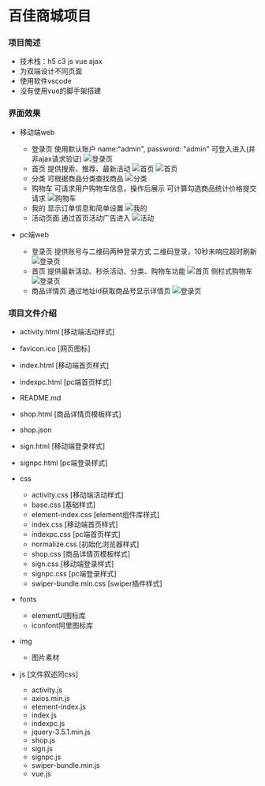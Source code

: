 # 百佳商城项目

### 项目简述

+ 技术栈：h5 c3 js vue ajax
+ 为双端设计不同页面
+ 使用软件vscode
+ 没有使用vue的脚手架搭建

### 界面效果

+ 移动端web
    - 登录页
        使用默认账户
        name:"admin", password: "admin" 
        可登入进入(并非ajax请求验证)
        ![登录页](readme/sign.png)
    - 首页
        提供搜索、推荐、最新活动
        ![首页](readme/index1.png) ![首页](readme/index2.png)
    - 分类
        可根据商品分类查找商品
        ![分类](readme/class.png)
    - 购物车
        可请求用户购物车信息，操作后展示
        可计算勾选商品统计价格提交请求
        ![购物车](readme/car.png)
    - 我的
        显示订单信息和简单设置
        ![我的](readme/me.png)
    - 活动页面
        通过首页活动广告进入
        ![活动](readme/active.png)

+ pc端web
    - 登录页
        提供账号与二维码两种登录方式
        二维码登录，10秒未响应超时刷新
        ![登录页](readme/signpc.png)
    - 首页
        提供最新活动、秒杀活动、分类、购物车功能
        ![首页](readme/indexpc.png)
        侧栏式购物车
        ![登录页](readme/carpc.png)
    - 商品详情页
        通过地址id获取商品号显示详情页
        ![登录页](readme/shop.png)

### 项目文件介绍

+ activity.html [移动端活动样式]
+ favicon.ico [网页图标]
+ index.html [移动端首页样式]
+ indexpc.html [pc端首页样式]
+ README.md
+ shop.html [商品详情页模板样式]
+ shop.json
+ sign.html [移动端登录样式]
+ signpc.html [pc端登录样式]

+ css
    - activity.css [移动端活动样式]
    - base.css [基础样式]
    - element-index.css [element组件库样式]
    - index.css [移动端首页样式]
    - indexpc.css [pc端首页样式]
    - normalize.css [初始化浏览器样式]
    - shop.css [商品详情页模板样式]
    - sign.css [移动端登录样式]
    - signpc.css [pc端登录样式]
    - swiper-bundle.min.css [swiper插件样式]

+ fonts
    - elementUI图标库
    - iconfont阿里图标库

+ img
    - 图片素材

+ js [文件叙述同css]
    - activity.js
    - axios.min.js
    - element-index.js
    - index.js
    - indexpc.js
    - jquery-3.5.1.min.js
    - shop.js
    - sign.js
    - signpc.js
    - swiper-bundle.min.js
    - vue.js